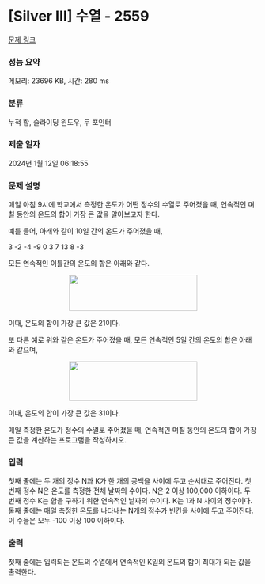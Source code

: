 # [Silver III] 수열 - 2559 

[문제 링크](https://www.acmicpc.net/problem/2559) 

### 성능 요약

메모리: 23696 KB, 시간: 280 ms

### 분류

누적 합, 슬라이딩 윈도우, 두 포인터

### 제출 일자

2024년 1월 12일 06:18:55

### 문제 설명

<p>매일 아침 9시에 학교에서 측정한 온도가 어떤 정수의 수열로 주어졌을 때, 연속적인 며칠 동안의 온도의 합이 가장 큰 값을 알아보고자 한다.</p>

<p>예를 들어, 아래와 같이 10일 간의 온도가 주어졌을 때, </p>

<p>3 -2 -4 -9 0 3 7 13 8 -3</p>

<p>모든 연속적인 이틀간의 온도의 합은 아래와 같다.</p>

<p style="text-align: center;"><img alt="" src="https://upload.acmicpc.net/563b6bfd-12ff-4275-a869-90fdd43b6deb/-/preview/" style="width: 259px; height: 73px;"></p>

<p>이때, 온도의 합이 가장 큰 값은 21이다. </p>

<p>또 다른 예로 위와 같은 온도가 주어졌을 때, 모든 연속적인 5일 간의 온도의 합은 아래와 같으며, </p>

<p style="text-align: center;"><img alt="" src="https://upload.acmicpc.net/cb8d846c-2f90-475a-8901-1fb69de87397/-/preview/" style="height: 80px; width: 259px;"></p>

<p>이때, 온도의 합이 가장 큰 값은 31이다.</p>

<p>매일 측정한 온도가 정수의 수열로 주어졌을 때, 연속적인 며칠 동안의 온도의 합이 가장 큰 값을 계산하는 프로그램을 작성하시오. </p>

### 입력 

 <p>첫째 줄에는 두 개의 정수 N과 K가 한 개의 공백을 사이에 두고 순서대로 주어진다. 첫 번째 정수 N은 온도를 측정한 전체 날짜의 수이다. N은 2 이상 100,000 이하이다. 두 번째 정수 K는 합을 구하기 위한 연속적인 날짜의 수이다. K는 1과 N 사이의 정수이다. 둘째 줄에는 매일 측정한 온도를 나타내는 N개의 정수가 빈칸을 사이에 두고 주어진다. 이 수들은 모두 -100 이상 100 이하이다. </p>

### 출력 

 <p>첫째 줄에는 입력되는 온도의 수열에서 연속적인 K일의 온도의 합이 최대가 되는 값을 출력한다.</p>

